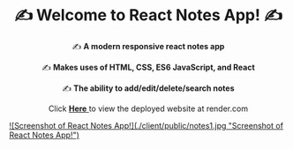 
<h1 align="center">✍️ Welcome to React Notes App! ✍️</h1>
<p align="center">✍️ <strong> A modern responsive react notes app </strong></p>
<p align="center">✍️ <strong> Makes uses of HTML, CSS, ES6 JavaScript, and React </strong></p>
<p align="center">✍️ <strong> The ability to add/edit/delete/search notes </strong></p>


<p align="center"> Click <a href="https://react-notes-app-8uii.onrender.com/" target="_blank"><strong> Here</strong> </a> to view the deployed website at render.com </p>

<a href="https://react-notes-app-8uii.onrender.com/" target="_blank"> 
![Screenshot of React Notes App!](./client/public/notes1.jpg "Screenshot of React Notes App!")
 </a>